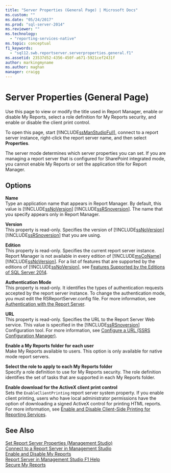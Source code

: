 ```yaml
---
title: "Server Properties (General Page) | Microsoft Docs"
ms.custom: ""
ms.date: "05/24/2017"
ms.prod: "sql-server-2014"
ms.reviewer: ""
ms.technology: 
  - "reporting-services-native"
ms.topic: conceptual
f1_keywords: 
  - "sql12.swb.reportserver.serverproperties.general.f1"
ms.assetid: 23537d52-4356-450f-a671-5921cef2431f
author: markingmyname
ms.author: maghan
manager: craigg
---
```

# Server Properties (General Page)
  Use this page to view or modify the title used in Report Manager, enable or disable My Reports, select a role definition for My Reports security, and enable or disable the client print control.  
  
 To open this page, start [!INCLUDE[ssManStudioFull](../../includes/ssmanstudiofull-md.md)], connect to a report server instance, right-click the report server name, and then select **Properties**.  
  
 The server mode determines which server properties you can set. If you are managing a report server that is configured for SharePoint integrated mode, you cannot enable My Reports or set the application title for Report Manager.  
  
## Options  
 **Name**  
 Type an application name that appears in Report Manager. By default, this value is [!INCLUDE[ssNoVersion](../../includes/ssnoversion-md.md)] [!INCLUDE[ssRSnoversion](../../includes/ssrsnoversion-md.md)]. The name that you specify appears only in Report Manager.  
  
 **Version**  
 This property is read-only. Specifies the version of [!INCLUDE[ssNoVersion](../../includes/ssnoversion-md.md)] [!INCLUDE[ssRSnoversion](../../includes/ssrsnoversion-md.md)] that you are using.  
  
 **Edition**  
 This property is read-only. Specifies the current report server instance. Report Manager is not available in every edition of [!INCLUDE[msCoName](../../includes/msconame-md.md)][!INCLUDE[ssNoVersion](../../includes/ssnoversion-md.md)]. For a list of features that are supported by the editions of [!INCLUDE[ssNoVersion](../../includes/ssnoversion-md.md)], see [Features Supported by the Editions of SQL Server 2014](../../getting-started/features-supported-by-the-editions-of-sql-server-2014.md).  
  
 **Authentication Mode**  
 This property is read-only. It identifies the types of authentication requests accepted by the report server instance. To change the authentication mode, you must edit the RSReportServer.config file. For more information, see [Authentication with the Report Server](../security/authentication-with-the-report-server.md).  
  
 **URL**  
 This property is read-only. Specifies the URL to the Report Server Web service. This value is specified in the [!INCLUDE[ssRSnoversion](../../includes/ssrsnoversion-md.md)] Configuration tool. For more information, see [Configure a URL  &#40;SSRS Configuration Manager&#41;](../install-windows/configure-a-url-ssrs-configuration-manager.md).  
  
 **Enable a My Reports folder for each user**  
 Make My Reports available to users. This option is only available for native mode report servers.  
  
 **Select the role to apply to each My Reports folder**  
 Specify a role definition to use for My Reports security. The role definition identifies the set of tasks that are supported in each My Reports folder.  
  
 **Enable download for the ActiveX client print control**  
 Sets the `EnableClientPrinting` report server system property. If you enable client printing, users who have local administrator permissions have the option of downloading a signed ActiveX control for printing HTML reports. For more information, see [Enable and Disable Client-Side Printing for Reporting Services](../report-server/enable-and-disable-client-side-printing-for-reporting-services.md).  
  
## See Also  
 [Set Report Server Properties &#40;Management Studio&#41;](set-report-server-properties-management-studio.md)   
 [Connect to a Report Server in Management Studio](connect-to-a-report-server-in-management-studio.md)   
 [Enable and Disable My Reports](../report-server/enable-and-disable-my-reports.md)   
 [Report Server in Management Studio F1 Help](report-server-in-management-studio-f1-help.md)   
 [Secure My Reports](../security/secure-my-reports.md)  
  
  
